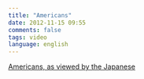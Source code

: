 ```yaml
---
title: "Americans"
date: 2012-11-15 09:55
comments: false
tags: video 
language: english
---
```


<div class="fotorama" data-width="100%" data-allowfullscreen="native">
  <a href="http://youtube.com/watch?v=p1mnGkp34w4">Americans, as viewed by the Japanese</a>
</div>
